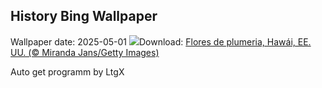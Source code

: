 ## History Bing Wallpaper
Wallpaper date: 2025-05-01
![](https://www.bing.com/th?id=OHR.PinkPlumeria_ES-ES3406077464_UHD.jpg&w=1000)Download: [Flores de plumeria, Hawái, EE. UU. (© Miranda Jans/Getty Images)](https://www.bing.com/th?id=OHR.PinkPlumeria_ES-ES3406077464_UHD.jpg)

Auto get programm by LtgX
